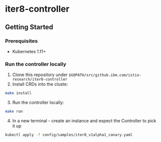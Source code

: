 # iter8-controller

## Getting Started

### Prerequisites

* Kubernetes 1.11+

### Run the controller locally

1. Clone this repository under `$GOPATH/src/github.ibm.com/istio-research/iter8-controller`
2. Install CRDs into the cluste:

```sh
make install
```

3. Run the controller locally:

```sh
make run
```

4. In a new terminal - create an instance and expect the Controller to pick it up

```sh
kubectl apply -f config/samples/iter8_v1alpha1_canary.yaml
```
